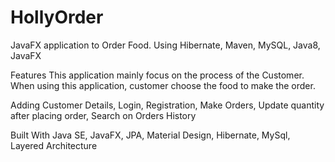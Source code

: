 # HollyOrder
JavaFX application to Order Food. Using Hibernate, Maven, MySQL, Java8, JavaFX

Features
This application mainly focus on the process of the Customer. When using this application, customer choose the food to make the order.

Adding Customer Details,
Login, Registration,
Make Orders,
Update quantity after placing order,
Search on Orders History


Built With
Java SE,
JavaFX, JPA,
Material Design,
Hibernate,
MySql,
Layered Architecture

